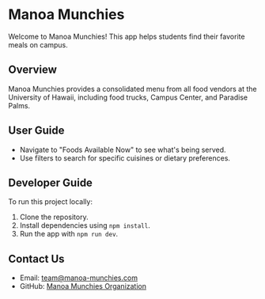 # Manoa Munchies
Welcome to Manoa Munchies! This app helps students find their favorite meals on campus.

## Overview
Manoa Munchies provides a consolidated menu from all food vendors at the University of Hawaii, including food trucks, Campus Center, and Paradise Palms.

## User Guide
- Navigate to "Foods Available Now" to see what's being served.
- Use filters to search for specific cuisines or dietary preferences.

## Developer Guide
To run this project locally:
1. Clone the repository.
2. Install dependencies using `npm install`.
3. Run the app with `npm run dev`.

## Contact Us
- Email: team@manoa-munchies.com
- GitHub: [Manoa Munchies Organization](https://github.com/manoa-munchies)
